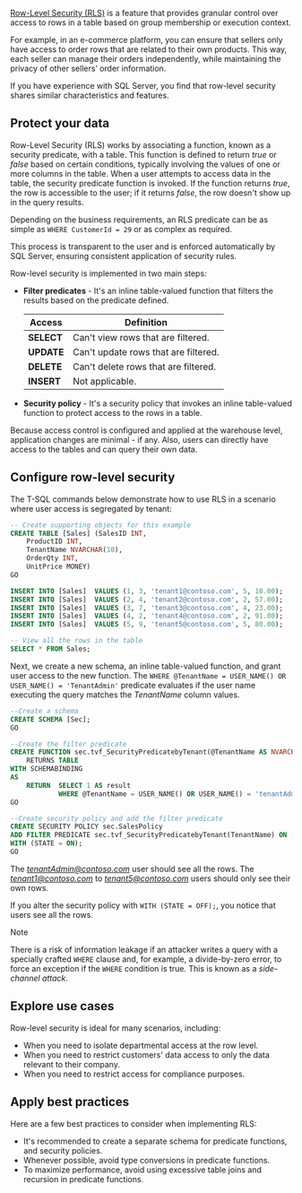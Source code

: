 [Row-Level Security (RLS)](/fabric/data-warehouse/row-level-security?azure-portal=true) is a feature that provides granular control over access to rows in a table based on group membership or execution context. 

For example, in an e-commerce platform, you can ensure that sellers only have access to order rows that are related to their own products. This way, each seller can manage their orders independently, while maintaining the privacy of other sellers’ order information.

If you have experience with SQL Server, you find that row-level security shares similar characteristics and features.

## Protect your data

Row-Level Security (RLS) works by associating a function, known as a security predicate, with a table. This function is defined to return *true* or *false* based on certain conditions, typically involving the values of one or more columns in the table. When a user attempts to access data in the table, the security predicate function is invoked. If the function returns *true*, the row is accessible to the user; if it returns *false*, the row doesn't show up in the query results.

Depending on the business requirements, an RLS predicate can be as simple as `WHERE CustomerId = 29` or as complex as required.

This process is transparent to the user and is enforced automatically by SQL Server, ensuring consistent application of security rules. 

Row-level security is implemented in two main steps:

- **Filter predicates** - It's an inline table-valued function that filters the results based on the predicate defined.

    | Access | Definition |
    |------------|-------------|
    |**SELECT** | Can't view rows that are filtered. |
    |**UPDATE** | Can't update rows that are filtered. |
    |**DELETE** | Can't delete rows that are filtered. |
    |**INSERT** | Not applicable. |

- **Security policy** - It's a security policy that invokes an inline table-valued function to protect access to the rows in a table.

Because access control is configured and applied at the warehouse level, application changes are minimal - if any. Also, users can directly have access to the tables and can query their own data.

## Configure row-level security

The T-SQL commands below demonstrate how to use RLS in a scenario where user access is segregated by tenant:

```sql
-- Create supporting objects for this example
CREATE TABLE [Sales] (SalesID INT, 
    ProductID INT, 
    TenantName NVARCHAR(10), 
    OrderQty INT, 
    UnitPrice MONEY)
GO

INSERT INTO [Sales]  VALUES (1, 3, 'tenant1@contoso.com', 5, 10.00);
INSERT INTO [Sales]  VALUES (2, 4, 'tenant2@contoso.com', 2, 57.00);
INSERT INTO [Sales]  VALUES (3, 7, 'tenant3@contoso.com', 4, 23.00);
INSERT INTO [Sales]  VALUES (4, 2, 'tenant4@contoso.com', 2, 91.00);
INSERT INTO [Sales]  VALUES (5, 9, 'tenant5@contoso.com', 5, 80.00);

-- View all the rows in the table  
SELECT * FROM Sales;
```

Next, we create a new schema, an inline table-valued function, and grant user access to the new function. The `WHERE @TenantName = USER_NAME() OR USER_NAME() = 'TenantAdmin'` predicate evaluates if the user name executing the query matches the *TenantName* column values.

```sql
--Create a schema
CREATE SCHEMA [Sec];  
GO  

--Create the filter predicate
CREATE FUNCTION sec.tvf_SecurityPredicatebyTenant(@TenantName AS NVARCHAR(10))  
    RETURNS TABLE  
WITH SCHEMABINDING  
AS  
    RETURN	SELECT 1 AS result
			WHERE @TenantName = USER_NAME() OR USER_NAME() = 'tenantAdmin@contoso.com';  
GO

--Create security policy and add the filter predicate
CREATE SECURITY POLICY sec.SalesPolicy  
ADD FILTER PREDICATE sec.tvf_SecurityPredicatebyTenant(TenantName) ON [dbo].[Sales]
WITH (STATE = ON);  
GO
```

The *tenantAdmin@contoso.com* user should see all the rows. The *tenant1@contoso.com* to *tenant5@contoso.com* users should only see their own rows.

If you alter the security policy with `WITH (STATE = OFF);`, you notice that users see all the rows.

>[!NOTE]
> There is a risk of information leakage if an attacker writes a query with a specially crafted `WHERE` clause and, for example, a divide-by-zero error, to force an exception if the `WHERE` condition is true. This is known as a *side-channel attack*.

## Explore use cases

Row-level security is ideal for many scenarios, including:

- When you need to isolate departmental access at the row level.
- When you need to restrict customers' data access to only the data relevant to their company.
- When you need to restrict access for compliance purposes.

## Apply best practices

Here are a few best practices to consider when implementing RLS:

- It's recommended to create a separate schema for predicate functions, and security policies.
- Whenever possible, avoid type conversions in predicate functions.
- To maximize performance, avoid using excessive table joins and recursion in predicate functions.
